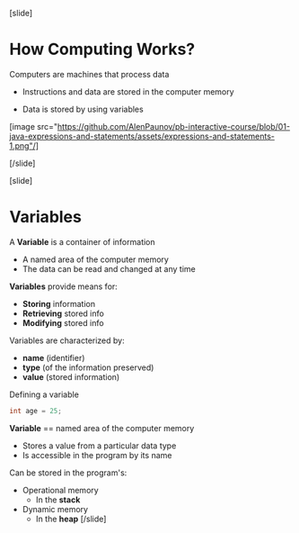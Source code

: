 [slide]
# How Computing Works?
Computers are machines that process data

* Instructions and data are stored in the computer memory

* Data is stored by using variables

[image src="https://github.com/AlenPaunov/pb-interactive-course/blob/01-java-expressions-and-statements/assets/expressions-and-statements-1.png"/]

[/slide]

[slide]
# Variables
A **Variable** is a container of information

* A named area of the computer memory 
* The data can be read and changed at any time

**Variables** provide means for:

* **Storing** information
* **Retrieving** stored info
* **Modifying** stored info

Variables are characterized by:

* **name** (identifier)
* **type** (of the information preserved)
* **value** (stored information)

Defining a variable
```java
int age = 25;
```
**Variable** == named area of the computer memory

* Stores a value from a particular data type
* Is accessible in the program by its name

Can be stored in the program's:
* Operational memory
    * In the **stack**
* Dynamic memory
    * In the **heap**
[/slide]
